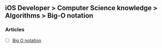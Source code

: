 ## iOS Developer > Computer Science knowledge > Algorithms > Big-O notation

### Articles
- [ ] [Big O notation](https://en.wikipedia.org/wiki/Big_O_notation)


